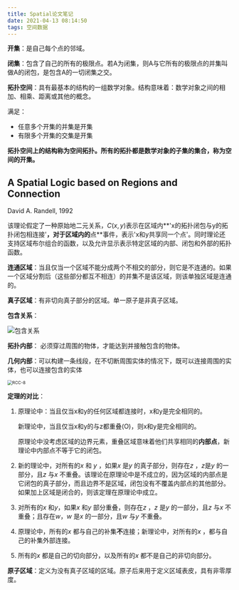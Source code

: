 ```yaml
---
title: Spatial论文笔记
date: 2021-04-13 08:14:50
tags: 空间数据
---
```


**开集**：是自己每个点的邻域。

**闭集**：包含了自己的所有的极限点。若A为闭集，则A与它所有的极限点的并集叫做A的闭包，是包含A的一切闭集之交。

**拓扑空间**：具有最基本的结构的一组数学对象。结构意味着：数学对象之间的相加、相乘、距离或其他的概念。

满足：

- 任意多个开集的并集是开集
- 有限多个开集的交集是开集

**拓扑空间上的结构称为空间拓扑。所有的拓扑都是数学对象的子集的集合，称为空间的开集。**



## A Spatial Logic based on Regions and Connection

David A. Randell, 1992

该理论假定了一种原始地二元关系，$C(x,y)$表示在区域内**'x的拓扑闭包与y的拓扑闭包相连接'**，对于区域内的**点**事件，表示'x和y共享同一个点'。同时理论还支持区域布尔组合的函数，以及允许显示表示特定区域的内部、闭包和外部的拓扑函数。

**连通区域**：当且仅当一个区域不能分成两个不相交的部分，则它是不连通的。如果一个区域分割后（这些部分都互不相连）的并集不是该区域，则该单独区域是连通的。 

**真子区域**：有非切向真子部分的区域。单一原子是非真子区域。

**包含关系**：

![包含关系](https://tva1.sinaimg.cn/large/005SZbikgy1gpi653tbkwj30ic06jmyd.jpg)

**拓扑内部**： 必须穿过周围的物体，才能达到并接触包含的物体。

**几何内部**：可以构建一条线段，在不切断周围实体的情况下，既可以连接周围的实体，也可以连接包含的实体

<img src="https://tva1.sinaimg.cn/large/005SZbikgy1gpjgibn3jwj30ny0cc403.jpg" alt="RCC-8" style="zoom: 67%;" />

**定理的对比**：

1. 原理论中：当且仅当x和y的任何区域都连接时，x和y是完全相同的。

   新理论中，当且仅当x和y的与z都重叠(O)，则x和y是完全相同的。

   原理论中没考虑区域的边界元素，重叠区域意味着他们共享相同的**内部点**，新理论中内部点不等于它的闭包。

2. 新的理论中，对所有的$x$ 和 $y$ ，如果$x$ 是$y$ 的真子部分，则存在$z$ ，$z$是$y$ 的一部分，且$z$ 与$x$ 不重叠。该理论在原理论中是不成立的，因为区域的内部点是它闭包的真子部分，而且边界不是区域，闭包没有不覆盖内部点的其他部分。如果加上区域是闭合的，则该定理在原理论中成立。

3. 对所有的$x$ 和$y$，如果$x$ 和$y$ 部分重叠，则存在$z$ ，$z$ 是$y$ 的一部分，且$z$ 与$x$ 不重叠；且存在$w$，$w$ 是$x$ 的一部分，且$w$ 与$y$ 不重叠。

4. 原理论中，所有的$x$ 都与自己的补集**不**连接；新理论中，对所有的$x$ ，都与自己的补集外部连接。

5. 所有的$x$ 都是自己的切向部分，以及所有的$x$ 都不是自己的非切向部分。

**原子区域**：定义为没有真子区域的区域。原子后来用于定义区域表皮，具有非零厚度。

